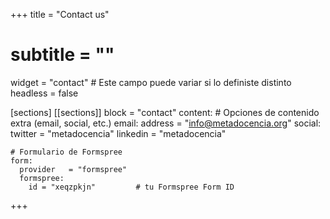 +++
title       = "Contact us"
# subtitle    = ""
widget      = "contact"     # Este campo puede variar si lo definiste distinto
headless    = false

[sections]
  [[sections]]
  block = "contact"
  content:
    # Opciones de contenido extra (email, social, etc.)
    email:
      address = "info@metadocencia.org"
    social:
      twitter = "metadocencia"
      linkedin = "metadocencia"
    
    # Formulario de Formspree
    form:
      provider   = "formspree"
      formspree:
        id = "xeqzpkjn"         # tu Formspree Form ID
+++
